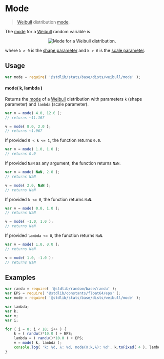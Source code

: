 <!--

@license Apache-2.0

Copyright (c) 2018 The Stdlib Authors.

Licensed under the Apache License, Version 2.0 (the "License");
you may not use this file except in compliance with the License.
You may obtain a copy of the License at

   http://www.apache.org/licenses/LICENSE-2.0

Unless required by applicable law or agreed to in writing, software
distributed under the License is distributed on an "AS IS" BASIS,
WITHOUT WARRANTIES OR CONDITIONS OF ANY KIND, either express or implied.
See the License for the specific language governing permissions and
limitations under the License.

-->

# Mode

> [Weibull][weibull-distribution] distribution [mode][mode].

<!-- Section to include introductory text. Make sure to keep an empty line after the intro `section` element and another before the `/section` close. -->

<section class="intro">

The [mode][mode] for a [Weibull][weibull-distribution] random variable is

<!-- <equation class="equation" label="eq:weibull_mode" align="center" raw="\operatorname{mode}\left( X \right) = {\displaystyle {\begin{cases}\lambda \left({\frac {k-1}{k}}\right)^{\frac {1}{k}}\,&k>1\\0&k\leq 1\end{cases}}}" alt="Mode for a Weibull distribution."> -->

<div class="equation" align="center" data-raw-text="\operatorname{mode}\left( X \right) = {\displaystyle {\begin{cases}\lambda \left({\frac {k-1}{k}}\right)^{\frac {1}{k}}\,&amp;k&gt;1\\0&amp;k\leq 1\end{cases}}}" data-equation="eq:weibull_mode">
    <img src="https://cdn.rawgit.com/stdlib-js/stdlib/7e0a95722efd9c771b129597380c63dc6715508b/lib/node_modules/@stdlib/stats/base/dists/weibull/mode/docs/img/equation_weibull_mode.svg" alt="Mode for a Weibull distribution.">
    <br>
</div>

<!-- </equation> -->

where `λ > 0` is the [shape parameter][shape] and `k > 0` is the [scale parameter][scale].

</section>

<!-- /.intro -->

<!-- Package usage documentation. -->

<section class="usage">

## Usage

```javascript
var mode = require( '@stdlib/stats/base/dists/weibull/mode' );
```

#### mode( k, lambda )

Returns the [mode][mode] of a [Weibull][weibull-distribution] distribution with parameters `k` (shape parameter) and `lambda` (scale parameter).

```javascript
var v = mode( 4.0, 12.0 );
// returns ~11.167

v = mode( 8.0, 2.0 );
// returns ~1.967
```

If provided `0 < k <= 1`, the function returns `0.0`.

```javascript
var v = mode( 1.0, 1.0 );
// returns 0.0
```

If provided `NaN` as any argument, the function returns `NaN`.

```javascript
var v = mode( NaN, 2.0 );
// returns NaN

v = mode( 2.0, NaN );
// returns NaN
```

If provided `k <= 0`, the function returns `NaN`.

```javascript
var v = mode( 0.0, 1.0 );
// returns NaN

v = mode( -1.0, 1.0 );
// returns NaN
```

If provided `lambda <= 0`, the function returns `NaN`.

```javascript
var v = mode( 1.0, 0.0 );
// returns NaN

v = mode( 1.0, -1.0 );
// returns NaN
```

</section>

<!-- /.usage -->

<!-- Package usage notes. Make sure to keep an empty line after the `section` element and another before the `/section` close. -->

<section class="notes">

</section>

<!-- /.notes -->

<!-- Package usage examples. -->

<section class="examples">

## Examples

<!-- eslint no-undef: "error" -->

```javascript
var randu = require( '@stdlib/random/base/randu' );
var EPS = require( '@stdlib/constants/float64/eps' );
var mode = require( '@stdlib/stats/base/dists/weibull/mode' );

var lambda;
var k;
var v;
var i;

for ( i = 0; i < 10; i++ ) {
    k = ( randu()*10.0 ) + EPS;
    lambda = ( randu()*10.0 ) + EPS;
    v = mode( k, lambda );
    console.log( 'k: %d, λ: %d, mode(X;k,λ): %d', k.toFixed( 4 ), lambda.toFixed( 4 ), v.toFixed( 4 ) );
}
```

</section>

<!-- /.examples -->

<!-- Section to include cited references. If references are included, add a horizontal rule *before* the section. Make sure to keep an empty line after the `section` element and another before the `/section` close. -->

<section class="references">

</section>

<!-- /.references -->

<!-- Section for all links. Make sure to keep an empty line after the `section` element and another before the `/section` close. -->

<section class="links">

[weibull-distribution]: https://en.wikipedia.org/wiki/Weibull_distribution

[mode]: https://en.wikipedia.org/wiki/Mode

[shape]: https://en.wikipedia.org/wiki/Shape_parameter

[scale]: https://en.wikipedia.org/wiki/Scale_parameter

</section>

<!-- /.links -->
